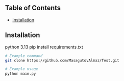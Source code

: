## Table of Contents
- [Installation](#installation)

## Installation
python 3.13
pip install requirements.txt

```bash
# Example command
git clone https://github.com/MasagutovAlmaz/Test.git
```

```bash
# Example usage
python main.py
```
